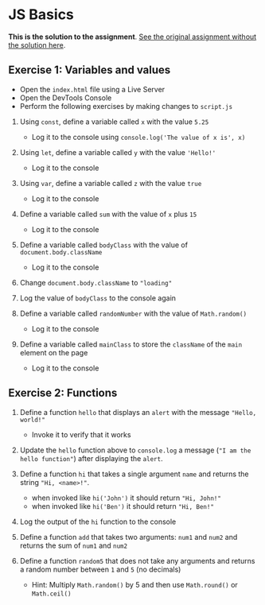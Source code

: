 # JS Basics

**This is the solution to the assignment**. [See the original assignment
without the solution here][master].

## Exercise 1: Variables and values

- Open the `index.html` file using a Live Server
- Open the DevTools Console
- Perform the following exercises by making changes to `script.js`

1. Using `const`, define a variable called `x` with the value `5.25`
	- Log it to the console using `console.log('The value of x is', x)`

1. Using `let`, define a variable called `y` with the value `'Hello!'`
	- Log it to the console

1. Using `var`, define a variable called `z` with the value `true`
	- Log it to the console

1. Define a variable called `sum` with the value of `x` plus `15`
	- Log it to the console

1. Define a variable called `bodyClass` with the value of
   `document.body.className`
   	- Log it to the console

1. Change `document.body.className` to `"loading"`

1. Log the value of `bodyClass` to the console again

1. Define a variable called `randomNumber` with the value of `Math.random()`
	- Log it to the console

1. Define a variable called `mainClass` to store the `className` of the `main`
   element on the page
   	- Log it to the console

## Exercise 2: Functions

1. Define a function `hello` that displays an `alert` with the message `"Hello,
   world!"`
   	- Invoke it to verify that it works

1. Update the `hello` function above to `console.log` a message (`"I am the
   hello function"`) after displaying the `alert`.

1. Define a function `hi` that takes a single argument `name` and returns the
   string `"Hi, <name>!"`.
   	- when invoked like `hi('John')` it should return `"Hi, John!"`
   	- when invoked like `hi('Ben')` it should return `"Hi, Ben!"`

1. Log the output of the `hi` function to the console

1. Define a function `add` that takes two arguments: `num1` and `num2` and
   returns the sum of `num1` and `num2`

1. Define a function `random5` that does not take any arguments and returns a
   random number between `1` and `5` (no decimals)
   	- Hint: Multiply `Math.random()` by 5 and then use `Math.round()` or `Math.ceil()`

[master]: https://github.com/thoughtworks-jumpstart/js-basics-1
